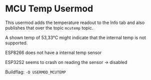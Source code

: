 # MCU Temp Usermod
This usermod adds the temperature readout to the Info tab and also publishes that over the topic `mcutemp` topic.


A shown temp of 53,33°C might indicate that the internal temp is not supported.

ESP8266 does not have a internal temp sensor

ESP32S2 seems to crash on reading the sensor -> disabled

Buildflag: `-D USERMOD_MCUTEMP`
